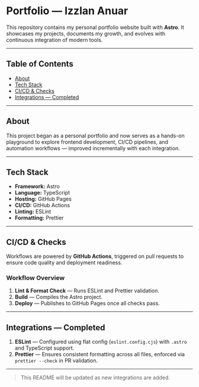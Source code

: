 # Portfolio — Izzlan Anuar

This repository contains my personal portfolio website built with **Astro**. It showcases my projects, documents my growth, and evolves with continuous integration of modern tools.

---

## Table of Contents

* [About](#about)
* [Tech Stack](#tech-stack)
* [CI/CD & Checks](#cicd--checks)
* [Integrations — Completed](#integrations--completed)

---

## About

This project began as a personal portfolio and now serves as a hands-on playground to explore frontend development, CI/CD pipelines, and automation workflows — improved incrementally with each integration.

---

## Tech Stack

* **Framework:** Astro
* **Language:** TypeScript
* **Hosting:** GitHub Pages
* **CI/CD:** GitHub Actions
* **Linting:** ESLint
* **Formatting:** Prettier

---

## CI/CD & Checks

Workflows are powered by **GitHub Actions**, triggered on pull requests to ensure code quality and deployment readiness.

### Workflow Overview

1. **Lint & Format Check** — Runs ESLint and Prettier validation.
2. **Build** — Compiles the Astro project.
3. **Deploy** — Publishes to GitHub Pages once all checks pass.

---

## Integrations — Completed

1. **ESLint** — Configured using flat config (`eslint.config.cjs`) with `.astro` and TypeScript support.
2. **Prettier** — Ensures consistent formatting across all files, enforced via `prettier --check` in PR validation.

---

> This README will be updated as new integrations are added.
